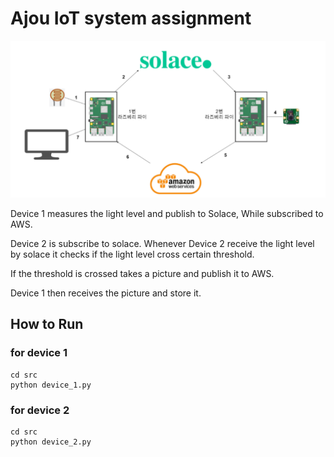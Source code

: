 # Ajou IoT system assignment
![System_Configuration](./img/System_Configuration.PNG)

Device 1 measures the light level and publish to Solace, While subscribed to AWS. 

Device 2 is subscribe to solace. Whenever Device 2 receive the light level by solace it checks if the light level cross certain threshold.

If the threshold is crossed takes a picture and publish it to AWS.

Device 1 then receives the picture and store it. 


## How to Run

### for device 1
```
cd src
python device_1.py
```

### for device 2
```
cd src
python device_2.py
```
